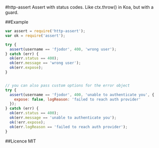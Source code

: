 #http-assert
Assert with status codes. Like ctx.throw() in Koa, but with a guard.

##Example
```js
var assert = require('http-assert');
var ok = require('assert');

try {
  assert(username == 'fjodor', 400, 'wrong user');
} catch (err) {
  ok(err.status == 400);
  ok(err.message == 'wrong user');
  ok(err.expose);
}


// you can also pass custom options for the error object
try {
  assert(username == 'fjodor', 400, 'unable to authenticate you', {
  	expose: false, logReason: 'failed to reach auth provider'
  });
} catch (err) {
  ok(err.status == 400);
  ok(err.message == 'unable to authenticate you');
  ok(!err.expose);
  ok(err.logReason == 'failed to reach auth provider');
}
```

##Licence
MIT